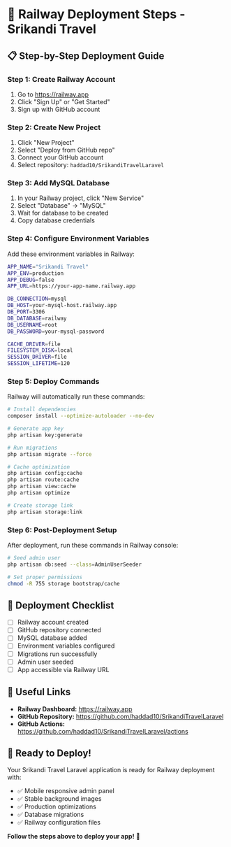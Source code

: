 # 🚀 Railway Deployment Steps - Srikandi Travel

## 📋 **Step-by-Step Deployment Guide**

### **Step 1: Create Railway Account**
1. Go to https://railway.app
2. Click "Sign Up" or "Get Started"
3. Sign up with GitHub account

### **Step 2: Create New Project**
1. Click "New Project"
2. Select "Deploy from GitHub repo"
3. Connect your GitHub account
4. Select repository: `haddad10/SrikandiTravelLaravel`

### **Step 3: Add MySQL Database**
1. In your Railway project, click "New Service"
2. Select "Database" → "MySQL"
3. Wait for database to be created
4. Copy database credentials

### **Step 4: Configure Environment Variables**
Add these environment variables in Railway:

```bash
APP_NAME="Srikandi Travel"
APP_ENV=production
APP_DEBUG=false
APP_URL=https://your-app-name.railway.app

DB_CONNECTION=mysql
DB_HOST=your-mysql-host.railway.app
DB_PORT=3306
DB_DATABASE=railway
DB_USERNAME=root
DB_PASSWORD=your-mysql-password

CACHE_DRIVER=file
FILESYSTEM_DISK=local
SESSION_DRIVER=file
SESSION_LIFETIME=120
```

### **Step 5: Deploy Commands**
Railway will automatically run these commands:

```bash
# Install dependencies
composer install --optimize-autoloader --no-dev

# Generate app key
php artisan key:generate

# Run migrations
php artisan migrate --force

# Cache optimization
php artisan config:cache
php artisan route:cache
php artisan view:cache
php artisan optimize

# Create storage link
php artisan storage:link
```

### **Step 6: Post-Deployment Setup**
After deployment, run these commands in Railway console:

```bash
# Seed admin user
php artisan db:seed --class=AdminUserSeeder

# Set proper permissions
chmod -R 755 storage bootstrap/cache
```

## 🎯 **Deployment Checklist**

- [ ] Railway account created
- [ ] GitHub repository connected
- [ ] MySQL database added
- [ ] Environment variables configured
- [ ] Migrations run successfully
- [ ] Admin user seeded
- [ ] App accessible via Railway URL

## 🔗 **Useful Links**

- **Railway Dashboard:** https://railway.app
- **GitHub Repository:** https://github.com/haddad10/SrikandiTravelLaravel
- **GitHub Actions:** https://github.com/haddad10/SrikandiTravelLaravel/actions

## 🚀 **Ready to Deploy!**

Your Srikandi Travel Laravel application is ready for Railway deployment with:

- ✅ Mobile responsive admin panel
- ✅ Stable background images
- ✅ Production optimizations
- ✅ Database migrations
- ✅ Railway configuration files

**Follow the steps above to deploy your app!** 🎉 